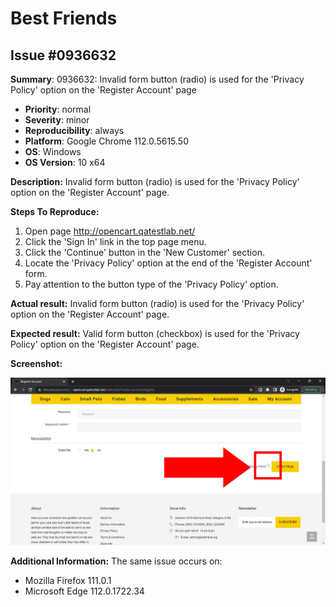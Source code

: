 # Best Friends

## Issue #0936632

**Summary**: 0936632: Invalid form button (radio) is used for the 'Privacy Policy' option on the 'Register Account' page

- **Priority**: normal
- **Severity**: minor
- **Reproducibility**: always
- **Platform**: Google Chrome 112.0.5615.50
- **OS**: Windows
- **OS Version**: 10 x64

**Description:** Invalid form button (radio) is used for the 'Privacy Policy' option on the 'Register Account' page.

**Steps To Reproduce:**

1. Open page http://opencart.qatestlab.net/
2. Click the 'Sign In' link in the top page menu.
3. Click the 'Continue' button in the 'New Customer' section.
4. Locate the 'Privacy Policy' option at the end of the 'Register Account' form.
5. Pay attention to the button type of the 'Privacy Policy' option.

**Actual result:** Invalid form button (radio) is used for the 'Privacy Policy' option on the 'Register Account' page.

**Expected result:** Valid form button (checkbox) is used for the 'Privacy Policy' option on the 'Register Account' page.

**Screenshot:**

![0936632](0936632.jpg)

**Additional Information:** The same issue occurs on:

- Mozilla Firefox 111.0.1
- Microsoft Edge 112.0.1722.34
